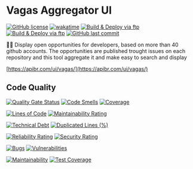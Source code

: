 # Vagas Aggregator UI

[![GitHub license](https://img.shields.io/github/license/ApiBR/vagas-aggregator-ui)](https://github.com/ApiBR/vagas-aggregator-ui)
[![wakatime](https://wakatime.com/badge/github/ApiBR/vagas-aggregator-ui.svg)](https://wakatime.com/badge/github/ApiBR/vagas-aggregator-ui)
[![Build & Deploy via ftp](https://github.com/ApiBR/vagas-aggregator-ui/actions/workflows/sonarcloud.yml/badge.svg)](https://github.com/ApiBR/vagas-aggregator-ui/actions/workflows/sonarcloud.yml)
[![Build & Deploy via ftp](https://github.com/ApiBR/vagas-aggregator-ui/actions/workflows/deploy.yml/badge.svg)](https://github.com/ApiBR/vagas-aggregator-ui/actions/workflows/deploy.yml)
[![GitHub last commit](https://img.shields.io/github/last-commit/ApiBR/vagas-aggregator-ui/main)](https://github.com/ApiBR/vagas-aggregator-ui)


📝🏢 Display open opportunities for developers, based on more than 40 github accounts. The opportunities are published trought issues on each repository and this tool aggregate it and make easy to search and display

[https://apibr.com/ui/vagas/](https://apibr.com/ui/vagas/)

## Code Quality

[![Quality Gate Status](https://sonarcloud.io/api/project_badges/measure?project=ApiBR_vagas-aggregator-ui&metric=alert_status)](https://sonarcloud.io/dashboard?id=ApiBR_vagas-aggregator-ui) [![Code Smells](https://sonarcloud.io/api/project_badges/measure?project=ApiBR_vagas-aggregator-ui&metric=code_smells)](https://sonarcloud.io/dashboard?id=ApiBR_vagas-aggregator-ui) 
[![Coverage](https://sonarcloud.io/api/project_badges/measure?project=ApiBR_vagas-aggregator-ui&metric=coverage)](https://sonarcloud.io/summary/new_code?id=ApiBR_vagas-aggregator-ui)

[![Lines of Code](https://sonarcloud.io/api/project_badges/measure?project=ApiBR_vagas-aggregator-ui&metric=ncloc)](https://sonarcloud.io/dashboard?id=ApiBR_vagas-aggregator-ui)
[![Maintainability Rating](https://sonarcloud.io/api/project_badges/measure?project=ApiBR_vagas-aggregator-ui&metric=sqale_rating)](https://sonarcloud.io/dashboard?id=ApiBR_vagas-aggregator-ui)

[![Technical Debt](https://sonarcloud.io/api/project_badges/measure?project=ApiBR_vagas-aggregator-ui&metric=sqale_index)](https://sonarcloud.io/dashboard?id=ApiBR_vagas-aggregator-ui)
[![Duplicated Lines (%)](https://sonarcloud.io/api/project_badges/measure?project=ApiBR_vagas-aggregator-ui&metric=duplicated_lines_density)](https://sonarcloud.io/dashboard?id=ApiBR_vagas-aggregator-ui)

[![Reliability Rating](https://sonarcloud.io/api/project_badges/measure?project=ApiBR_vagas-aggregator-ui&metric=reliability_rating)](https://sonarcloud.io/dashboard?id=ApiBR_vagas-aggregator-ui)
[![Security Rating](https://sonarcloud.io/api/project_badges/measure?project=ApiBR_vagas-aggregator-ui&metric=security_rating)](https://sonarcloud.io/dashboard?id=ApiBR_vagas-aggregator-ui)

[![Bugs](https://sonarcloud.io/api/project_badges/measure?project=ApiBR_vagas-aggregator-ui&metric=bugs)](https://sonarcloud.io/dashboard?id=ApiBR_vagas-aggregator-ui)
[![Vulnerabilities](https://sonarcloud.io/api/project_badges/measure?project=ApiBR_vagas-aggregator-ui&metric=vulnerabilities)](https://sonarcloud.io/dashboard?id=ApiBR_vagas-aggregator-ui)

[![Maintainability](https://api.codeclimate.com/v1/badges/7dbcce93cdf27d48a100/maintainability)](https://codeclimate.com/github/ApiBR/vagas-aggregator-ui/maintainability)
[![Test Coverage](https://api.codeclimate.com/v1/badges/7dbcce93cdf27d48a100/test_coverage)](https://codeclimate.com/github/ApiBR/vagas-aggregator-ui/test_coverage)
